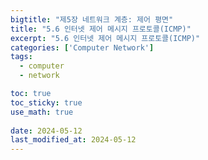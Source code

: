 ```yaml
---
bigtitle: "제5장 네트워크 계층: 제어 평면"
title: "5.6 인터넷 제어 메시지 프로토콜(ICMP)"
excerpt: "5.6 인터넷 제어 메시지 프로토콜(ICMP)"
categories: ['Computer Network']
tags:
  - computer
  - network

toc: true
toc_sticky: true
use_math: true
 
date: 2024-05-12
last_modified_at: 2024-05-12
---
```

